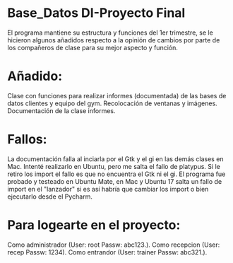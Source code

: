 # Base_Datos DI-Proyecto Final
El programa mantiene su estructura y funciones del 1er trimestre, se le hicieron algunos añadidos respecto a la opinión de cambios por parte de los compañeros de clase para su mejor aspecto y función.

# Añadido: 
Clase con funciones para realizar informes (documentada) de las bases de datos clientes y equipo del gym. 
Recolocación de ventanas y imágenes.
Documentación de la clase informes.

# Fallos: 
La documentación falla al inciarla por el Gtk y el gi en las demás clases en Mac.
Intenté realizarlo en Ubuntu, pero me salta el fallo de platypus. Si le retiro los import el fallo es que no encuentra el Gtk ni el gi.
El programa fue probado y testeado en Ubuntu Mate, en Mac y Ubuntu 17 salta un fallo de import en el "lanzador" si es así habría que cambiar los import o bien ejecutarlo desde el Pycharm.

# Para logearte en el proyecto:
Como administrador (User: root Passw: abc123.).
Como recepcion (User: recep Passw: 1234).
Como entrandor (User: trainer Passw: abc321.).

